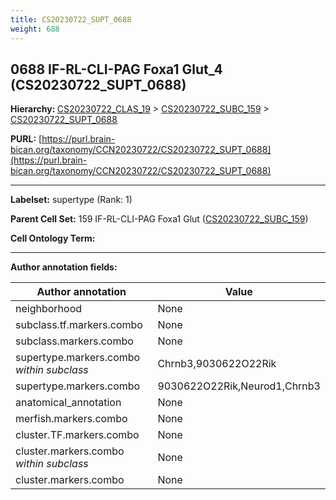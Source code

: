 ```yaml
---
title: CS20230722_SUPT_0688
weight: 688
---
```

## 0688 IF-RL-CLI-PAG Foxa1 Glut_4 (CS20230722_SUPT_0688)
<b>Hierarchy: </b>
[CS20230722_CLAS_19](../CS20230722_CLAS_19) >
[CS20230722_SUBC_159](../CS20230722_SUBC_159) >
[CS20230722_SUPT_0688](../CS20230722_SUPT_0688)

**PURL:** [https://purl.brain-bican.org/taxonomy/CCN20230722/CS20230722_SUPT_0688](https://purl.brain-bican.org/taxonomy/CCN20230722/CS20230722_SUPT_0688)

---


**Labelset:** supertype (Rank: 1)

**Parent Cell Set:** 159 IF-RL-CLI-PAG Foxa1 Glut ([CS20230722_SUBC_159](../CS20230722_SUBC_159))



**Cell Ontology Term:** 

[MARKER GENES.]: #


---

[TRANSFERRED ANNOTATIONS.]: #


[AUTHOR ANNOTATION FIELDS.]: #


**Author annotation fields:**

| Author annotation | Value |
|-------------------|-------|
|neighborhood|None|
|subclass.tf.markers.combo|None|
|subclass.markers.combo|None|
|supertype.markers.combo _within subclass_|Chrnb3,9030622O22Rik|
|supertype.markers.combo|9030622O22Rik,Neurod1,Chrnb3|
|anatomical_annotation|None|
|merfish.markers.combo|None|
|cluster.TF.markers.combo|None|
|cluster.markers.combo _within subclass_|None|
|cluster.markers.combo|None|
